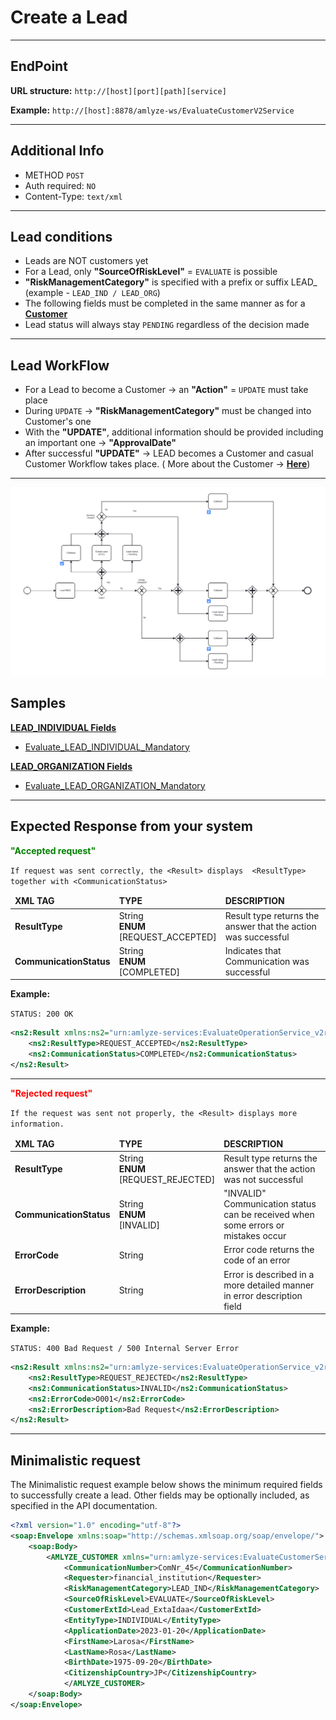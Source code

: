 # Create a Lead
---

## EndPoint

**URL structure:** `http://[host][port][path][service]`

**Example:** `http://[host]:8878/amlyze-ws/EvaluateCustomerV2Service`

---

## Additional Info

* METHOD ` POST ` 
* Auth required: `NO`
* Content-Type: `text/xml`
---

## Lead conditions
* Leads are NOT customers yet
* For a Lead, only <b>"SourceOfRiskLevel"</b> = `EVALUATE` is possible
* <b>"RiskManagementCategory"</b> is specified with a prefix or suffix LEAD_ (example - `LEAD_IND / LEAD_ORG`)
* The following fields must be completed in the same manner as for a [<b>Customer</b>](../customer/customer.md)
* Lead status will always stay `PENDING` regardless of the decision made
---

## Lead WorkFlow
* For a Lead to become a Customer → an <b>"Action"</b> = `UPDATE` must take place
* During `UPDATE` → <b>"RiskManagementCategory"</b> must be changed into Customer's one
* With the <b>"UPDATE"</b>, additional information should be provided including an important one → <b>"ApprovalDate"</b>
* After successful <b>"UPDATE"</b> → LEAD becomes a Customer and casual Customer Workflow takes place.
 ( More about the Customer → [<b>Here</b>](../customer/customer.md))

 ---
 ![Alt text](./image.png)

## Samples
[<b>LEAD_INDIVIDUAL Fields</b>](INDIVIDUAL/INDIVIDUAL_Fields.md)

* [Evaluate_LEAD_INDIVIDUAL_Mandatory](INDIVIDUAL/INDIVIDUAL_Samples/evaluate_LEAD_INDIVIDUAL_Mandatory.xml) 

[<b>LEAD_ORGANIZATION Fields</b>](ORGANIZATION\ORGANIZATION_Fields.md) 
* [Evaluate_LEAD_ORGANIZATION_Mandatory](ORGANIZATION/ORGANIZATION_Samples/evaluate_LEAD_ORGANIZATION_Mandatory.xml) 

---

## Expected Response from your system

**<span style="color: green;">"Accepted request"</span>**

`If request was sent correctly, the <Result> displays  <ResultType> together with <CommunicationStatus>`

<table>
 <thead>
     <tr>
         <td><b>XML TAG</b></td>
         <td><b>TYPE</b></td>
         <td><b>DESCRIPTION</b></td>
     </tr>
 </thead>
 <tbody>
     <tr>
         <td><b>ResultType</b></td>
         <td>String<br/><b>ENUM</b><br/>[REQUEST_ACCEPTED]</td>
         <td>Result type returns the answer that the action was successful</td>
     </tr>
     <tr>
         <td><b>CommunicationStatus</b></td>
         <td>String<br/><b>ENUM</b><br/>[COMPLETED]</td>
         <td>Indicates that Communication was successful</td>
 </tbody>
</table>

**Example:**

`STATUS: 200 OK`
```xml
<ns2:Result xmlns:ns2="urn:amlyze-services:EvaluateOperationService_v2r0">
    <ns2:ResultType>REQUEST_ACCEPTED</ns2:ResultType>
    <ns2:CommunicationStatus>COMPLETED</ns2:CommunicationStatus>
</ns2:Result>
```
---
**<span style="color: red;">"Rejected request"</span>**

`If the request was sent not properly, the <Result> displays more information.`

<table>
     <thead>
         <tr>
             <td><b>XML TAG</b></td>
             <td><b>TYPE</b></td>
             <td><b>DESCRIPTION</b></td>
         </tr>
    </thead>
    <tbody>
        <tr>
            <td><b>ResultType</b></td>
            <td>String<br/><b>ENUM</b><br/>[REQUEST_REJECTED]</td>
            <td>Result type returns the answer that the action was not successful</td>
        </tr>
        <tr>
            <td><b>CommunicationStatus</b></td>
            <td>String<br/><b>ENUM</b><br/>[INVALID]</td>
            <td>"INVALID" Communication status can be received when some errors or mistakes occur</td>
        </tr>
        <tr>
            <td><b>ErrorCode</b></td>
            <td>String</td>
            <td>Error code returns the code of an error</td>
        </tr>
        <tr>
            <td><b>ErrorDescription</b></td>
            <td>String</td>
            <td>Error is described in a more detailed manner in error description field</td>
        </tr>
    </tbody>
</table>

**Example:**

`STATUS: 400 Bad Request / 500 Internal Server Error`
```xml
<ns2:Result xmlns:ns2="urn:amlyze-services:EvaluateOperationService_v2r0">
    <ns2:ResultType>REQUEST_REJECTED</ns2:ResultType>
    <ns2:CommunicationStatus>INVALID</ns2:CommunicationStatus>
    <ns2:ErrorCode>O001</ns2:ErrorCode>
    <ns2:ErrorDescription>Bad Request</ns2:ErrorDescription>
</ns2:Result>
```

------


## Minimalistic request

The Minimalistic request example below shows the minimum required fields to successfully create a lead. Other fields may be optionally included, as specified in the API documentation.



```xml
<?xml version="1.0" encoding="utf-8"?>
<soap:Envelope xmlns:soap="http://schemas.xmlsoap.org/soap/envelope/">
    <soap:Body>
        <AMLYZE_CUSTOMER xmlns="urn:amlyze-services:EvaluateCustomerService_v2r0">
            <CommunicationNumber>ComNr_45</CommunicationNumber>
            <Requester>financial_institution</Requester>
            <RiskManagementCategory>LEAD_IND</RiskManagementCategory>
            <SourceOfRiskLevel>EVALUATE</SourceOfRiskLevel>
            <CustomerExtId>Lead_ExtaIdaa</CustomerExtId>
            <EntityType>INDIVIDUAL</EntityType>
            <ApplicationDate>2023-01-20</ApplicationDate>
            <FirstName>Larosa</FirstName>
            <LastName>Rosa</LastName>
            <BirthDate>1975-09-20</BirthDate>
            <CitizenshipCountry>JP</CitizenshipCountry>
            </AMLYZE_CUSTOMER>
    </soap:Body>
</soap:Envelope>
```
